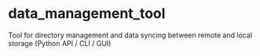 # data_management_tool
Tool for directory management and data syncing between remote and local storage (Python API / CLI / GUI)
